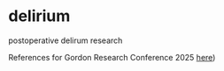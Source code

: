 # delirium
postoperative delirum research

References for Gordon Research Conference 2025 [here](https://github.com/LuneyM/delirium/blob/98367270629328930682f5b66708a71951aa3015/GRC_20250115.html))
